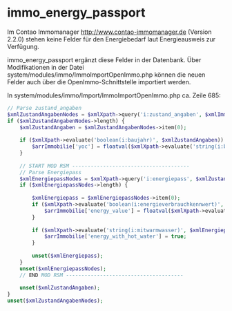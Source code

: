 immo_energy_passport
====================

Im Contao Immomanager http://www.contao-immomanager.de (Version 2.2.0) stehen keine Felder für den Energiebedarf laut Energieausweis zur Verfügung.

immo_energy_passport ergänzt diese Felder in der Datenbank. Über Modifikationen in der Datei system/modules/immo/ImmoImportOpenImmo.php können die neuen Felder auch über die OpenImmo-Schnittstelle importiert werden.

In system/modules/immo/Import/ImmoImportOpenImmo.php ca. Zeile 685:
```php
// Parse zustand_angaben
$xmlZustandAngabenNodes = $xmlXpath->query('i:zustand_angaben', $xmlImmobilie);
if ($xmlZustandAngabenNodes->length) {
	$xmlZustandAngaben = $xmlZustandAngabenNodes->item(0);
 
	if ($xmlXpath->evaluate('boolean(i:baujahr)', $xmlZustandAngaben)) {
		$arrImmobilie['yoc'] = floatval($xmlXpath->evaluate('string(i:baujahr)', $xmlZustandAngaben));
	}
 
	// START MOD RSM --------------------------------------
	// Parse Energiepass
	$xmlEnergiepassNodes = $xmlXpath->query('i:energiepass', $xmlZustandAngaben);
	if ($xmlEnergiepassNodes->length) {
 
		$xmlEnergiepass = $xmlEnergiepassNodes->item(0);
		if ($xmlXpath->evaluate('boolean(i:energieverbrauchkennwert)', $xmlEnergiepass)) {
			$arrImmobilie['energy_value'] = floatval($xmlXpath->evaluate('string(i:energieverbrauchkennwert)', $xmlEnergiepass));
		}
 
		if ($xmlXpath->evaluate('string(i:mitwarmwasser)', $xmlEnergiepass) == 'true') {
			$arrImmobilie['energy_with_hot_water'] = true;
		}
 
		unset($xmlEnergiepass);
	}
	unset($xmlEnergiepassNodes);
	// END MOD RSM --------------------------------------
 
	unset($xmlZustandAngaben);
}
unset($xmlZustandAngabenNodes);
```